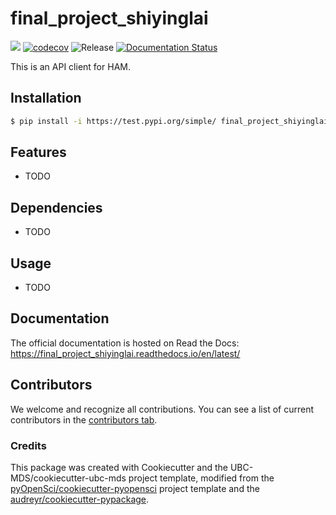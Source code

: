# final_project_shiyinglai 

![](https://github.com/shiyinglai/final_project_shiyinglai/workflows/build/badge.svg) [![codecov](https://codecov.io/gh/shiyinglai/final_project_shiyinglai/branch/main/graph/badge.svg)](https://codecov.io/gh/shiyinglai/final_project_shiyinglai) ![Release](https://github.com/shiyinglai/final_project_shiyinglai/workflows/Release/badge.svg) [![Documentation Status](https://readthedocs.org/projects/final_project_shiyinglai/badge/?version=latest)](https://final_project_shiyinglai.readthedocs.io/en/latest/?badge=latest)

This is an API client for HAM.

## Installation

```bash
$ pip install -i https://test.pypi.org/simple/ final_project_shiyinglai
```

## Features

- TODO

## Dependencies

- TODO

## Usage

- TODO

## Documentation

The official documentation is hosted on Read the Docs: https://final_project_shiyinglai.readthedocs.io/en/latest/

## Contributors

We welcome and recognize all contributions. You can see a list of current contributors in the [contributors tab](https://github.com/shiyinglai/final_project_shiyinglai/graphs/contributors).

### Credits

This package was created with Cookiecutter and the UBC-MDS/cookiecutter-ubc-mds project template, modified from the [pyOpenSci/cookiecutter-pyopensci](https://github.com/pyOpenSci/cookiecutter-pyopensci) project template and the [audreyr/cookiecutter-pypackage](https://github.com/audreyr/cookiecutter-pypackage).
